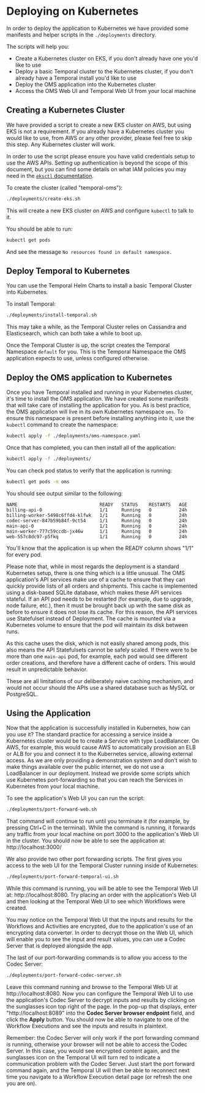 # Deploying on Kubernetes

In order to deploy the application to Kubernetes we have provided some manifests and helper scripts in the `./deployments` directory.

The scripts will help you:
- Create a Kubernetes cluster on EKS, if you don't already have one you'd like to use
- Deploy a basic Temporal cluster to the Kubernetes cluster, if you don't already have a Temporal install you'd like to use
- Deploy the OMS application into the Kubernetes cluster
- Access the OMS Web UI and Temporal Web UI from your local machine

## Creating a Kubernetes Cluster

We have provided a script to create a new EKS cluster on AWS, but using EKS is not a requirement. If you already have a Kubernetes cluster you would like to use, from AWS or any other provider, please feel free to skip this step. Any Kubernetes cluster will work.

In order to use the script please ensure you have valid credentials setup to use the AWS APIs. Setting up authentication is beyond the scope of this document, but you can find some details on what IAM policies you may need in the [`eksctl` documentation](https://eksctl.io/usage/minimum-iam-policies/).

To create the cluster (called "temporal-oms"):

```sh
./deployments/create-eks.sh
```

This will create a new EKS cluster on AWS and configure `kubectl` to talk to it.

You should be able to run:

```sh
kubectl get pods
```

And see the message `No resources found in default namespace.`

## Deploy Temporal to Kubernetes

You can use the Temporal Helm Charts to install a basic Temporal 
Cluster into Kubernetes.

To install Temporal:

```sh
./deployments/install-temporal.sh
```

This may take a while, as the Temporal Cluster relies on Cassandra
and Elasticsearch, which can both take a while to boot up.

Once the Temporal Cluster is up, the script creates the Temporal 
Namespace `default` for you. This is the Temporal Namespace the OMS 
application expects to use, unless configured otherwise.

## Deploy the OMS application to Kubernetes

Once you have Temporal installed and running in your Kubernetes 
cluster, it's time to install the OMS application. We have created 
some manifests that will take care of installing the application for 
you. As is best practice, the OMS application will live in its own 
Kubernetes namespace `oms`. To ensure this namespace is present before 
installing anything into it, use the `kubectl` command to create
the namespace:

```sh
kubectl apply -f ./deployments/oms-namespace.yaml
```

Once that has completed, you can then install all of the application:

```sh
kubectl apply -f ./deployments/
```

You can check pod status to verify that the application is running:

```sh
kubectl get pods -n oms
```

You should see output similar to the following:

```
NAME                              READY   STATUS    RESTARTS   AGE
billing-api-0                     1/1     Running   0          24h
billing-worker-5498c6ffd4-klfwk   1/1     Running   0          24h
codec-server-847b59b84f-9ct54     1/1     Running   0          24h
main-api-0                        1/1     Running   0          24h
main-worker-777c59ccdb-jx46w      1/1     Running   0          24h
web-557c8dc97-p5fkq               1/1     Running   0          24h
```

You'll know that the application is up when the READY column shows
"1/1" for every pod.

Please note that, while in most regards the deployment is a standard 
Kubernetes setup, there is one thing which is a little unusual. The 
OMS application's API services make use of a cache to ensure that they 
can quickly provide lists of all orders and shipments. This cache is
implemented using a disk-based SQLite database, which makes these 
API services stateful. If an API pod needs to be restarted (for example, 
due to upgrade, node failure, etc.), then it must be brought back up 
with the same disk as before to ensure it does not lose its cache. 
For this reason, the API services use Statefulset instead of Deployment.
The cache is mounted via a Kubernetes volume to ensure that the pod 
will maintain its disk between runs.

As this cache uses the disk, which is not easily shared among pods, 
this also means the API Statefulsets cannot be safely scaled. If there 
were to be more than one `main-api` pod, for example, each pod would 
see different order creations, and therefore have a different cache 
of orders. This would result in unpredictable behavior.

These are all limitations of our deliberately naive caching mechanism, 
and would not occur should the APIs use a shared database such as 
MySQL or PostgreSQL.

## Using the Application

Now that the application is successfully installed in Kubernetes, how 
can you use it? The standard practice for accessing a service inside a 
Kubernetes cluster would be to create a Service with type LoadBalancer. 
On AWS, for example, this would cause AWS to automatically provision an 
ELB or ALB for you and connect it to the Kubernetes service, allowing 
external access. As we are only providing a demonstration system and 
don't wish to make things available over the public internet, we do not 
use a LoadBalancer in our deployment. Instead we provide some scripts 
which use Kubernetes port-forwarding so that you can reach the Services 
in Kubernetes from your local machine.

To see the application's Web UI you can run the script:

```sh
./deployments/port-forward-web.sh
```

That command will continue to run until you terminate it (for example, 
by pressing Ctrl+C in the terminal). While the command is running, it 
forwards any traffic from your local machine on port 3000 to the 
application's Web UI in the cluster. You should now be able to see the 
application at: http://localhost:3000/

We also provide two other port forwarding scripts. The first gives you 
access to the web UI for the Temporal Cluster running inside of 
Kubernetes:

```sh
./deployments/port-forward-temporal-ui.sh
```

While this command is running, you will be able to see the Temporal 
Web UI at: http://localhost:8080. Try placing an order with the 
application's Web UI and then looking at the Temporal Web UI to see 
which Workflows were created.

You may notice on the Temporal Web UI that the inputs and results for 
the Workflows and Activities are encrypted, due to the application's 
use of an encrypting data converter. In order to decrypt those on the 
Web UI, which will enable you to see the input and result values, you 
can use a Codec Server that is deployed alongside the app.

The last of our port-forwarding commands is to allow you access to the 
Codec Server:

```sh
./deployments/port-forward-codec-server.sh
```

Leave this command running and browse to the Temporal Web UI at 
http://localhost:8080. Now you can configure the Temporal Web UI to 
use the application's Codec Server to decrypt inputs and results by 
clicking on the sunglasses icon top right of the page. In the pop-up 
that displays, enter "http://localhost:8089" into the **Codec Server 
browser endpoint** field, and click the **Apply** button. You should 
now be able to navigate to one of the Workflow Executions and see the 
inputs and results in plaintext. 

Remember: the Codec Server will only work if the port forwarding 
command is running, otherwise your browser will not be able to access 
the Codec Server. In this case, you would see encrypted content again, 
and the sunglasses icon on the Temporal UI will turn red to indicate a 
communication problem with the Codec Server. Just start the port 
forward command again, and the Temporal UI will then be able to 
reconnect next time you navigate to a Workflow Execution detail page 
(or refresh the one you are on).
